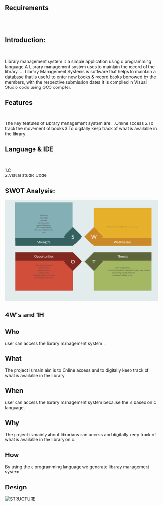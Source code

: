 
## Requirements
<br>
<br>

## Introduction:
<br>

Library management system is a simple application using c programming language.A Library management system  uses to maintain the record of the library. ... Library Management Systems is software that helps to maintain a database that is useful to enter new books & record books borrowed by the members, with the respective submission dates.It is complied in Visual Studio code using GCC compiler.

## Features
<br>

The Key features of Library management system are:
1.Online access
2.To track the movement of books
3.To digitally keep track of what is available in the library

## Language & IDE
<br>


1.C
<br>
2.Visual studio Code
<br>

## SWOT Analysis:


![Screenshot (289)](swot.png)










4W's and 1H
--------------------------------------------------------------------------------

Who
---------------------------------------------------------------------------------
 user can access the library management system .

What
---------------------------------------------------------------------------------
The project is main aim is to Online access and to digitally keep track of what is available in the library. 

When
---------------------------------------------------------------------------------
 user can access the library management system because the  is based on c language.

Why
---------------------------------------------------------------------------------
The project is mainly about  librarians can access and digitally keep track of what is available in the library on c.

How
--------------------------------------------------------------------------------
By using the c programming language we generate libaray management system


## Design
![STRUCTURE ](https://user-images.githubusercontent.com/94338784/143382565-f15d24b9-d258-464c-98a5-9c5d28740ad5.png)
